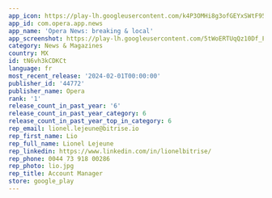 ```yaml
---
app_icon: https://play-lh.googleusercontent.com/k4P3OMHi8g3ofGEYxSWtF95D5Wnumc9VZ_d2FScWr74-K-9XzERHFmDAVwJ3GK2P0rk
app_id: com.opera.app.news
app_name: 'Opera News: breaking & local'
app_screenshot: https://play-lh.googleusercontent.com/5tWoERTUqQz10Df_FPOViVWX4LcUxg04F-aKWlN-4xEUy8eO5YfEPM0TyuuwXGnx1k_w
category: News & Magazines
country: MX
id: tN6vh3kCDKCt
language: fr
most_recent_release: '2024-02-01T00:00:00'
publisher_id: '44772'
publisher_name: Opera
rank: '1'
release_count_in_past_year: '6'
release_count_in_past_year_category: 6
release_count_in_past_year_top_in_category: 6
rep_email: lionel.lejeune@bitrise.io
rep_first_name: Lio
rep_full_name: Lionel Lejeune
rep_linkedin: https://www.linkedin.com/in/lionelbitrise/
rep_phone: 0044 73 918 00286
rep_photo: lio.jpg
rep_title: Account Manager
store: google_play
---
```

